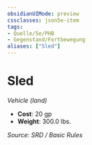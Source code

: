 ```yaml
---
obsidianUIMode: preview
cssclasses: json5e-item
tags:
- Quelle/5e/PHB
- Gegenstand/Fortbewegung
aliases: ["Sled"]
---
```

# Sled
*Vehicle (land)*  

- **Cost**: 20 gp
- **Weight**: 300.0 lbs.

*Source: SRD / Basic Rules*